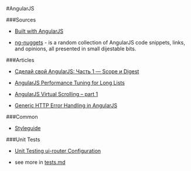 #AngularJS

###Sources

* [Built with AngularJS](https://builtwith.angularjs.org/) 

* [ng-nuggets](http://ng.malsup.com/#!/) - is a random collection of AngularJS code snippets, links, and opinions, all presented in small dijestable bits.

###Articles

* [Сделай свой AngularJS: Часть 1 — Scope и Digest](http://habrahabr.ru/post/201832/)

* [AngularJS Performance Tuning for Long Lists](http://tech.small-improvements.com/2013/09/10/angularjs-performance-with-large-lists/)

* [AngularJS Virtual Scrolling – part 1](http://blog.stackfull.com/2013/02/angularjs-virtual-scrolling-part-1/)

* [Generic HTTP Error Handling in AngularJS](http://www.codelord.net/2014/06/25/generic-error-handling-in-angularjs/)

###Common

* [Styleguide](https://github.com/johnpapa/angular-styleguide)

###Unit Tests

* [Unit Testing ui-router Configuration](http://nikas.praninskas.com/angular/2014/09/27/unit-testing-ui-router-configuration/)

* see more in [tests.md](https://github.com/VanDalkvist/resources/blob/master/tests.md)